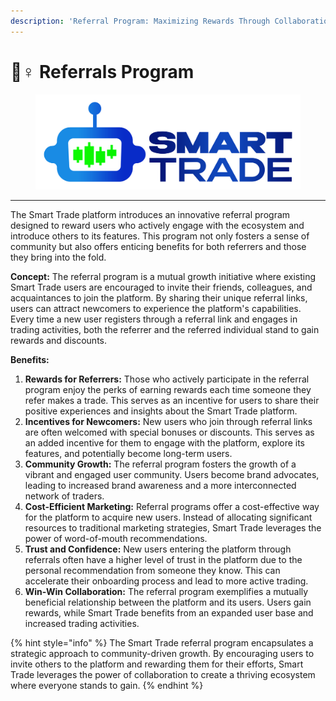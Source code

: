 ```yaml
---
description: 'Referral Program: Maximizing Rewards Through Collaboration'
---
```


# 🧞♀ Referrals Program

<figure><img src="../.gitbook/assets/smartlogo (2).png" alt=""><figcaption></figcaption></figure>

***

The Smart Trade platform introduces an innovative referral program designed to reward users who actively engage with the ecosystem and introduce others to its features. This program not only fosters a sense of community but also offers enticing benefits for both referrers and those they bring into the fold.

**Concept:** The referral program is a mutual growth initiative where existing Smart Trade users are encouraged to invite their friends, colleagues, and acquaintances to join the platform. By sharing their unique referral links, users can attract newcomers to experience the platform's capabilities. Every time a new user registers through a referral link and engages in trading activities, both the referrer and the referred individual stand to gain rewards and discounts.

**Benefits:**

1. **Rewards for Referrers:** Those who actively participate in the referral program enjoy the perks of earning rewards each time someone they refer makes a trade. This serves as an incentive for users to share their positive experiences and insights about the Smart Trade platform.
2. **Incentives for Newcomers:** New users who join through referral links are often welcomed with special bonuses or discounts. This serves as an added incentive for them to engage with the platform, explore its features, and potentially become long-term users.
3. **Community Growth:** The referral program fosters the growth of a vibrant and engaged user community. Users become brand advocates, leading to increased brand awareness and a more interconnected network of traders.
4. **Cost-Efficient Marketing:** Referral programs offer a cost-effective way for the platform to acquire new users. Instead of allocating significant resources to traditional marketing strategies, Smart Trade leverages the power of word-of-mouth recommendations.
5. **Trust and Confidence:** New users entering the platform through referrals often have a higher level of trust in the platform due to the personal recommendation from someone they know. This can accelerate their onboarding process and lead to more active trading.
6. **Win-Win Collaboration:** The referral program exemplifies a mutually beneficial relationship between the platform and its users. Users gain rewards, while Smart Trade benefits from an expanded user base and increased trading activities.

{% hint style="info" %}
The Smart Trade referral program encapsulates a strategic approach to community-driven growth. By encouraging users to invite others to the platform and rewarding them for their efforts, Smart Trade leverages the power of collaboration to create a thriving ecosystem where everyone stands to gain.
{% endhint %}
